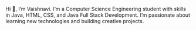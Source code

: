 Hi 👋, I’m Vaishnavi.
I’m a Computer Science Engineering student with skills in Java, HTML, CSS, and Java Full Stack Development. 
I’m passionate about learning new technologies and building creative projects.
